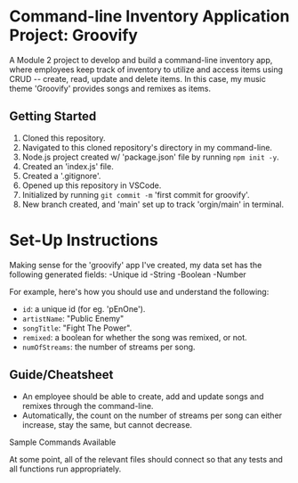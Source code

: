# Command-line Inventory Application Project: Groovify

A Module 2 project to develop and build a command-line inventory app, where employees keep track of inventory to utilize and access items using CRUD -- create, read, update and delete items. In this case, my music theme 'Groovify' provides songs and remixes as items.

## Getting Started
1. Cloned this repository.
1. Navigated to this cloned repository's directory in my command-line.
1. Node.js project created w/ 'package.json' file by running `npm init -y`.
1. Created an 'index.js' file.
1. Created a '.gitignore'.
1. Opened up this repository in VSCode.
1. Initialized by running `git commit -m` 'first commit for groovify'.
1. New branch created, and 'main' set up to track 'orgin/main' in terminal.

# Set-Up Instructions
Making sense for the 'groovify' app I've created, my data set has the following generated fields:
-Unique id
-String
-Boolean
-Number

For example, here's how you should use and understand the following:
- `id`: a unique id (for eg. 'pEnOne').
- `artistName`: "Public Enemy"
- `songTitle`: "Fight The Power".
- `remixed`: a boolean for whether the song was remixed, or not.
- `numOfStreams`: the number of streams per song.

## Guide/Cheatsheet

- An employee should be able to create, add and update songs and remixes through the command-line.
- Automatically, the count on the number of streams per song can either increase, stay the same, but cannot decrease.

Sample Commands Available

At some point, all of the relevant files should connect so that any tests and all functions run appropriately.